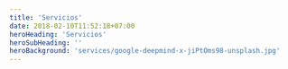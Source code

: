 ```yaml
---
title: 'Servicios'
date: 2018-02-10T11:52:18+07:00
heroHeading: 'Servicios'
heroSubHeading: ''
heroBackground: 'services/google-deepmind-x-jiPtOms98-unsplash.jpg'
---
```

